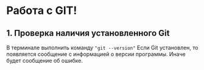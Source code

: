 # Работа c GIT!

## 1. Проверка наличия установленного Git
В терминале выполнить команду `"git --version"`
Если Git установлен, то появляется сообщение с информацией о версии программы. Иначе будет сообщение об ошибке.


